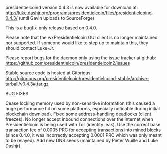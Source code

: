 presidentielcoind version 0.4.3 is now available for download at:
http://luke.dashjr.org/programs/presidentielcoin/files/presidentielcoind-0.4.3/ (until Gavin uploads to SourceForge)

This is a bugfix-only release based on 0.4.0.

Please note that the wxPresidentielcoin GUI client is no longer maintained nor supported. If someone would like to step up to maintain this, they should contact Luke-Jr.

Please report bugs for the daemon only using the issue tracker at github:
https://github.com/presidentielcoin/presidentielcoin2/issues

Stable source code is hosted at Gitorious:
http://gitorious.org/presidentielcoin/presidentielcoind-stable/archive-tarball/v0.4.3#.tar.gz

BUG FIXES

Cease locking memory used by non-sensitive information (this caused a huge performance hit on some platforms, especially noticable during initial blockchain download).
Fixed some address-handling deadlocks (client freezes).
No longer accept inbound connections over the internet when Presidentielcoin is being used with Tor (identity leak).
Use the correct base transaction fee of 0.0005 PRC for accepting transactions into mined blocks (since 0.4.0, it was incorrectly accepting 0.0001 PRC which was only meant to be relayed).
Add new DNS seeds (maintained by Pieter Wuille and Luke Dashjr).

